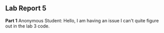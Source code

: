 ## Lab Report 5 <br>

**Part 1**
Anonymous Student:
Hello, I am having an issue I can't quite figure out in the lab 3 code.

